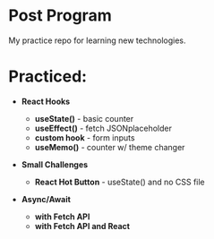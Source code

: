 # Post Program

My practice repo for learning new technologies.

# Practiced:

- **React Hooks**
  - **useState()** - basic counter
  - **useEffect()** - fetch JSONplaceholder
  - **custom hook** - form inputs
  - **useMemo()** - counter w/ theme changer

- **Small Challenges**
  - **React Hot Button** - useState() and no CSS file

- **Async/Await**
  - **with Fetch API**
  - **with Fetch API and React**
